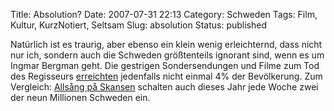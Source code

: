 Title: Absolution?
Date: 2007-07-31 22:13
Category: Schweden
Tags: Film, Kultur, KurzNotiert, Seltsam
Slug: absolution
Status: published

Natürlich ist es traurig, aber ebenso ein klein wenig erleichternd, dass
nicht nur ich, sondern auch die Schweden größtenteils ignorant sind,
wenn es um Ingmar Bergman geht. Die gestrigen Sondersendungen und Filme
zum Tod des Regisseurs
[erreichten](http://www2.unt.se/article/1,,MC=5-AV_ID=637957,00.html)
jedenfalls nicht einmal 4% der Bevölkerung. Zum Vergleich: [Allsång på
Skansen](http://www.fiket.de/2007/07/01/wort-der-woche-allsang-pa-skansen/)
schalten auch dieses Jahr jede Woche zwei der neun Millionen Schweden
ein.


